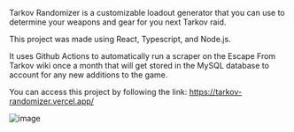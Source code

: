 Tarkov Randomizer is a customizable loadout generator that you can use to determine your weapons and gear for you next Tarkov raid.

This project was made using React, Typescript, and Node.js.

It uses Github Actions to automatically run a scraper on the Escape From Tarkov wiki once a month that will get stored in the MySQL database to account for any new additions to the game.

You can access this project by following the link: https://tarkov-randomizer.vercel.app/

![image](https://github.com/user-attachments/assets/6840c49f-5d67-4bf4-81c2-af268b474812)
